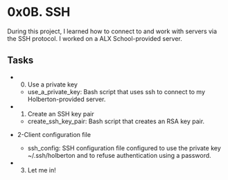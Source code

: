# 0x0B. SSH
During this project, I learned how to connect to and work with servers via the SSH protocol. I worked on a ALX School-provided server.

## Tasks
- 0. Use a private key

	- use_a_private_key: Bash script that uses ssh to connect to my Holberton-provided server.
- 1. Create an SSH key pair

	- create_ssh_key_pair: Bash script that creates an RSA key pair.
- 2-Client configuration file

	- ssh_config: SSH configuration file configured to use the private key ~/.ssh/holberton and to refuse authentication using a password.

- 3. Let me in!
